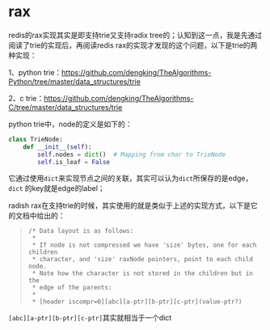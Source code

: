 # rax

redis的rax实现其实是即支持trie又支持radix tree的；认知到这一点，我是先通过阅读了trie的实现后，再阅读redis rax的实现才发现的这个问题，以下是trie的两种实现：

1、python trie：https://github.com/dengking/TheAlgorithms-Python/tree/master/data_structures/trie

2、c trie：https://github.com/dengking/TheAlgorithms-C/tree/master/data_structures/trie

python trie中，node的定义是如下的：

```python
class TrieNode:
    def __init__(self):
        self.nodes = dict()  # Mapping from char to TrieNode
        self.is_leaf = False
```

它通过使用`dict`来实现节点之间的关联，其实可以认为`dict`所保存的是edge，`dict` 的key就是edge的label；

radish rax在支持trie的时候，其实使用的就是类似于上述的实现方式，以下是它的文档中给出的：

>     /* Data layout is as follows:
>      *
>      * If node is not compressed we have 'size' bytes, one for each children
>      * character, and 'size' raxNode pointers, point to each child node.
>      * Note how the character is not stored in the children but in the
>      * edge of the parents:
>      *
>      * [header iscompr=0][abc][a-ptr][b-ptr][c-ptr](value-ptr?)

`[abc][a-ptr][b-ptr][c-ptr]`其实就相当于一个dict


